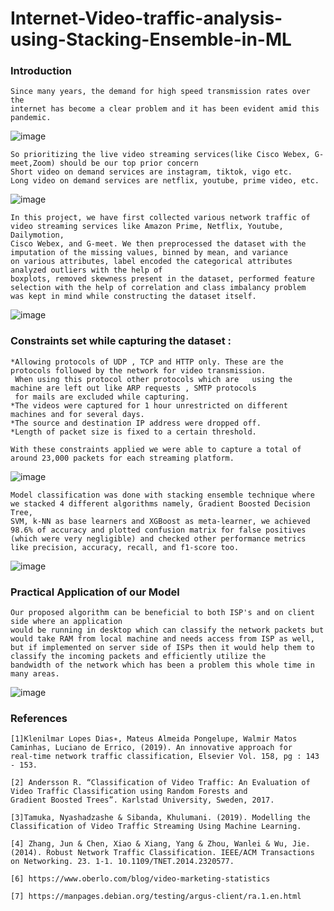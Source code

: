 # Internet-Video-traffic-analysis-using-Stacking-Ensemble-in-ML

### Introduction
    Since many years, the demand for high speed transmission rates over the 
    internet has become a clear problem and it has been evident amid this pandemic.

   ![image](https://user-images.githubusercontent.com/57587354/108511246-a9655600-72e5-11eb-8c30-82d6ef01fe78.png)

    So prioritizing the live video streaming services(like Cisco Webex, G-meet,Zoom) should be our top prior concern
    Short video on demand services are instagram, tiktok, vigo etc.
    Long video on demand services are netflix, youtube, prime video, etc.
   ![image](https://user-images.githubusercontent.com/57587354/108511284-b71adb80-72e5-11eb-9a17-ef894e300884.png)
    
    In this project, we have first collected various network traffic of video streaming services like Amazon Prime, Netflix, Youtube, Dailymotion, 
    Cisco Webex, and G-meet. We then preprocessed the dataset with the imputation of the missing values, binned by mean, and variance 
    on various attributes, label encoded the categorical attributes analyzed outliers with the help of 
    boxplots, removed skewness present in the dataset, performed feature selection with the help of correlation and class imbalancy problem
    was kept in mind while constructing the dataset itself.
    
   ![image](https://user-images.githubusercontent.com/57587354/109194658-a7a50200-77bf-11eb-9814-afbcb3e052e2.png)
 
   ### Constraints set while capturing the dataset :

    *Allowing protocols of UDP , TCP and HTTP only. These are the protocols followed by the network for video transmission. 
     When using this protocol other protocols which are   using the machine are left out like ARP requests , SMTP protocols 
     for mails are excluded while capturing.
    *The videos were captured for 1 hour unrestricted on different machines and for several days.
    *The source and destination IP address were dropped off.
    *Length of packet size is fixed to a certain threshold.

    With these constraints applied we were able to capture a total of around 23,000 packets for each streaming platform.
    
   ![image](https://user-images.githubusercontent.com/57587354/109196454-ba203b00-77c1-11eb-8376-177f73763c7a.png)
   

    Model classification was done with stacking ensemble technique where we stacked 4 different algorithms namely, Gradient Boosted Decision Tree, 
    SVM, k-NN as base learners and XGBoost as meta-learner, we achieved 98.6% of accuracy and plotted confusion matrix for false positives 
    (which were very negligible) and checked other performance metrics like precision, accuracy, recall, and f1-score too.
    
   ![image](https://user-images.githubusercontent.com/57587354/109196913-52b6bb00-77c2-11eb-9f47-901757b4d835.png)
   
   ### Practical Application of our Model
    Our proposed algorithm can be beneficial to both ISP's and on client side where an application 
    would be running in desktop which can classify the network packets but would take RAM from local machine and needs access from ISP as well, 
    but if implemented on server side of ISPs then it would help them to classify the incoming packets and efficiently utilize the 
    bandwidth of the network which has been a problem this whole time in many areas.
    
   ![image](https://user-images.githubusercontent.com/57587354/109198060-c73e2980-77c3-11eb-9aae-825a83bd0d6f.png)
   
   ### References
    [1]Klenilmar Lopes Dias∗, Mateus Almeida Pongelupe, Walmir Matos Caminhas, Luciano de Errico, (2019). An innovative approach for 
    real-time network traffic classification, Elsevier Vol. 158, pg : 143 - 153.

    [2] Andersson R. “Classification of Video Traffic: An Evaluation of Video Traffic Classification using Random Forests and 
    Gradient Boosted Trees”. Karlstad University, Sweden, 2017.

    [3]Tamuka, Nyashadzashe & Sibanda, Khulumani. (2019). Modelling the Classification of Video Traffic Streaming Using Machine Learning. 

    [4] Zhang, Jun & Chen, Xiao & Xiang, Yang & Zhou, Wanlei & Wu, Jie. (2014). Robust Network Traffic Classification. IEEE/ACM Transactions 
    on Networking. 23. 1-1. 10.1109/TNET.2014.2320577. 

    [6] https://www.oberlo.com/blog/video-marketing-statistics

    [7] https://manpages.debian.org/testing/argus-client/ra.1.en.html
    
 

